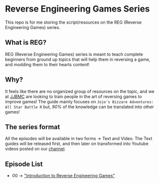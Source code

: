 # Reverse Engineering Games Series

This repo is for me storing the script/resources on the REG
(Reverse Engineering Games) series.

## What is REG?

REG (Reverse Engineering Games) series is meant to teach complete beginners from 
ground up topics that will help them in reversing a game,
and modding them to their hearts content!

## Why?

It feels like there are no organized group of resources on the topic, and we at
[JJBMC](https://jojomodding.com) are looking to train people in the art of
reversing games to improve games! 
The guide mainly focuses on `Jojo's Bizzare Adventures: All Star Battle R` but,
*90%* of the knowledge can be translated into other games!

## The series format

All the episodes will be available in two forms -> Text and Video.
The Text guides will be released first, and then later on transformed into
Youtube videos posted on our [channel](https://youtube.jojomodding.com).

## Episode List

- 00 -> ["Introduction to Reverse Engineering Games"](episodes/00_introduction/episode.md)
